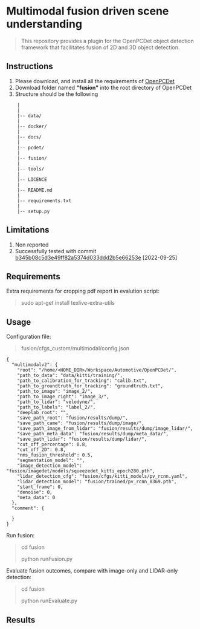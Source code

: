 # Multimodal fusion driven scene understanding
> This repository provides a plugin for the OpenPCDet object detection framework that facilitates 
> fusion of 2D and 3D object detection.

## Instructions

1. Please download, and install all the requirements of [OpenPCDet](https://github.com/open-mmlab/OpenPCDet) 
2. Download folder named **"fusion"** into the root directory of OpenPCDet
3. Structure should be the following
```
    |
    |
    |-- data/
    |
    |-- docker/
    |
    |-- docs/
    |
    |-- pcdet/
    |
    |-- fusion/
    |
    |-- tools/
    |
    |-- LICENCE
    |
    |-- README.md
    |
    |-- requirements.txt
    |
    |-- setup.py

```

## Limitations

1. Non reported
2. Successfully tested with commit [b345b08c5d3e49ff82a5374d033ddd2b5e66253e](https://github.com/open-mmlab/OpenPCDet/commit/b345b08c5d3e49ff82a5374d033ddd2b5e66253e) [2022-09-25]


## Requirements

Extra requirements for cropping pdf report in evalution script:
> sudo apt-get install texlive-extra-utils  

## Usage
Configuration file:
> fusion/cfgs_custom/multimodal/config.json

```
{
  "multimodalv2": {
    "root": "/home/<HOME_DIR>/Workspace/Automotive/OpenPCDet/",
    "path_to_data": "data/kitti/training/",
    "path_to_calibration_for_tracking": "calib.txt",
    "path_to_groundtruth_for_tracking": "groundtruth.txt",
    "path_to_image": "image_2/",
    "path_to_image_right": "image_3/",
    "path_to_lidar": "velodyne/",
    "path_to_labels": "label_2/",
    "deeplab_root": "",
    "save_path_root": "fusion/results/dump/",
    "save_path_came": "fusion/results/dump/image/",
    "save_path_image_from_lidar": "fusion/results/dump/image_lidar/",
    "save_path_meta_data": "fusion/results/dump/meta_data/",
    "save_path_lidar": "fusion/results/dump/lidar/",
    "cut_off_percentage": 0.8,
    "cut_off_2D": 0.8,
    "nms_fusion_threshold": 0.5,
    "segmentation_model": "",
    "image_detection_model": "fusion/imagedet/models/squeezedet_kitti_epoch280.pth",
    "lidar_detection_cfg": "fusion/cfgs/kitti_models/pv_rcnn.yaml",
    "lidar_detection_model": "fusion/trained/pv_rcnn_8369.pth",
    "start_frame": 0,
    "denoise": 0,
    "meta_data": 0
  },
  "comment": {

  }
}
```

Run fusion:
> cd fusion
> 
> python runFusion.py

Evaluate fusion outcomes, compare with image-only and LIDAR-only detection:
> cd fusion
> 
> python runEvaluate.py

## Results



 
<!--
## Table of Contents
* [General Info](#general-information)
* [Technologies Used](#technologies-used)
* [Features](#features)
* [Screenshots](#screenshots)
* [Setup](#setup)
* [Usage](#usage)
* [Project Status](#project-status)
* [Room for Improvement](#room-for-improvement)
* [Acknowledgements](#acknowledgements)
* [Contact](#contact)

## General Information
- Provide general information about your project here.
- What problem does it (intend to) solve?
- What is the purpose of your project?
- Why did you undertake it?


## Technologies Used
- Tech 1 - version 1.0
- Tech 2 - version 2.0
- Tech 3 - version 3.0


## Features
List the ready features here:
- Awesome feature 1
- Awesome feature 2
- Awesome feature 3


## Screenshots
![Example screenshot](./img/screenshot.png)

## Setup
What are the project requirements/dependencies? Where are they listed? A requirements.txt or a Pipfile.lock file perhaps? Where is it located?

Proceed to describe how to install / setup one's local environment / get started with the project.


## Usage
How does one go about using it?
Provide various use cases and code examples here.

`write-your-code-here`


## Project Status
Project is: _in progress_ / _complete_ / _no longer being worked on_. If you are no longer working on it, provide reasons why.


## Room for Improvement
Include areas you believe need improvement / could be improved. Also add TODOs for future development.

Room for improvement:
- Improvement to be done 1
- Improvement to be done 2

To do:
- Feature to be added 1
- Feature to be added 2


## Acknowledgements
Give credit here.
- This project was inspired by...
- This project was based on [this tutorial](https://www.example.com).
- Many thanks to...


## Contact
Created by [@flynerdpl](https://www.flynerd.pl/) - feel free to contact me!

-->